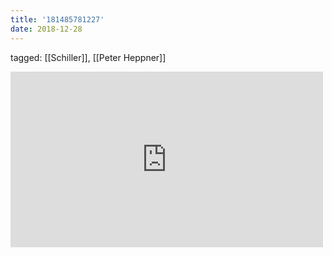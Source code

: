 ```yaml
---
title: '181485781227'
date: 2018-12-28
---
```

tagged: [[Schiller]], [[Peter Heppner]]
<iframe allow="accelerometer; autoplay; clipboard-write; encrypted-media; gyroscope; picture-in-picture" allowfullscreen="" frameborder="0" height="281" id="youtube_iframe" src="https://www.youtube.com/embed/dQlxjSm0qU0?feature=oembed&amp;enablejsapi=1&amp;origin=https://safe.txmblr.com&amp;wmode=opaque" width="500"></iframe>